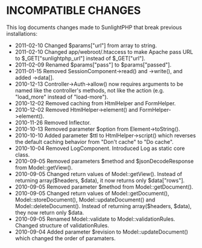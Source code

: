 # INCOMPATIBLE CHANGES

This log documents changes made to SunlightPHP that break previous installations:

* 2011-02-10	Changed $params["url"] from array to string.
* 2011-02-10	Changed app/webroot/.htaccess to make Apache pass URL to $_GET["sunlightphp_url"] instead of $_GET["url"].
* 2011-02-09	Renamed $params["pass"] to $params["passed"].
* 2011-01-15	Removed SessionComponent->read() and ->write(), and added ->data[].
* 2010-12-13	Controller->Auth->allow() now requires arguments to be named like the controller's methods, not like the action (e.g. "load_more" instead of "load-more").
* 2010-12-02	Removed caching from HtmlHelper and FormHelper.
* 2010-12-02	Removed HtmlHelper->element() and FormHelper->element().
* 2010-11-26	Removed Inflector.
* 2010-10-13	Removed parameter $option from Element->toString().
* 2010-10-10	Added parameter $ttl to HtmlHelper->script() which reverses the default caching behavior from "Don't cache" to "Do cache".
* 2010-10-04	Removed LogComponent. Introduced Log as static core class.
* 2010-09-05	Removed parameters $method and $jsonDecodeResponse from Model::getView().
* 2010-09-05	Changed return values of Model::getView(). Instead of returning array($headers, $data), it now returns only $data["rows"].
* 2010-09-05	Removed parameter $method from Model::getDocument().
* 2010-09-05	Changed return values of Model::getDocument(), Model::storeDocument(), Model::updateDocument() and Model::deleteDocument(). Instead of returning array($headers, $data), they now return only $data.
* 2010-09-05	Renamed Model::validate to Model::validationRules. Changed structure of validationRules.
* 2010-09-04	Added parameter $revision to Model::updateDocument() which changed the order of paramaters.